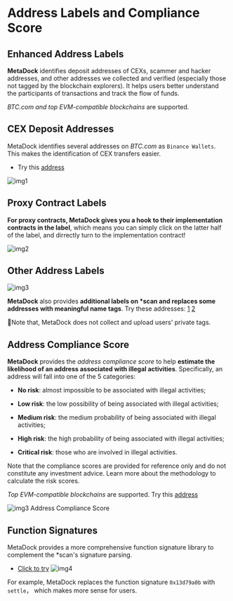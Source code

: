 # Address Labels and Compliance Score

## Enhanced Address Labels

**MetaDock** identifies deposit addresses of CEXs, scammer and hacker addresses, and other addresses we collected and verified (especially those not tagged by the blockchain explorers). It helps users better understand the participants of transactions and track the flow of funds.

*BTC.com and top EVM-compatible blockchains* are supported. 

## CEX Deposit Addresses

MetaDock identifies several addresses on *BTC.com* as `Binance Wallets`. This makes the identification of CEX transfers easier. 

- Try this [address](https://explorer.btc.com/btc/address/19aaLsPkiJuFZck7U4mryKFiUg633UJDhm)

![img1](https://3379259938-files.gitbook.io/~/files/v0/b/gitbook-x-prod.appspot.com/o/spaces%2FwxbNGlBc5Kji1KaYLlhe%2Fuploads%2FdEW7Rz7LOPaqR9UMygCU%2F8fcea16c-174f-447f-bf8e-a6691329e28e.png?alt=media&token=f4896fff-de70-4d9e-86b3-59e1f5661f19)

## Proxy Contract Labels

**For proxy contracts, MetaDock gives you a hook to their implementation contracts in the label**, which means you can simply click on the latter half of the label, and dirrectly turn to the implementation contract!

![img2](https://3379259938-files.gitbook.io/~/files/v0/b/gitbook-x-prod.appspot.com/o/spaces%2FwxbNGlBc5Kji1KaYLlhe%2Fuploads%2FIHyJ4BOydMarz7tGYefa%2FCleanShot%202023-06-18%20at%2012.02.10%402x.png?alt=media&token=b5d580e8-b1be-4116-96ff-e475c8d98d83)

## Other Address Labels

![img3](https://3379259938-files.gitbook.io/~/files/v0/b/gitbook-x-prod.appspot.com/o/spaces%2FwxbNGlBc5Kji1KaYLlhe%2Fuploads%2F3x8MpWiG5zc08sEq1jCq%2Fimage.png?alt=media&token=cf1fbd4e-5812-48aa-89a8-20a1142f8372)

**MetaDock** also provides **additional labels on \*scan and replaces some addresses with meaningful name tags**. Try these addresses: [1](https://etherscan.io/address/0xbefe4f86f189c1c817446b71eb6ac90e3cb68e60) [2](https://etherscan.io/address/0x792a0ac6c73a9882c9fa2becc832ccbf3fe37183#tokentxns)

🎉Note that, MetaDock does not collect and upload users' private tags.

## Address Compliance Score

**MetaDock** provides the *address compliance score* to help **estimate the likelihood of an address associated with illegal activities**. Specifically, an address will fall into one of the 5 categories:

- **No risk**: almost impossible to be associated with illegal activities;

- **Low risk**: the low possibility of being associated with illegal activities;

- **Medium risk**: the medium probability of being associated with illegal activities;

- **High risk**: the high probability of being associated with illegal activities;

- **Critical risk**: those who are involved in illegal activities.

Note that the compliance scores are provided for reference only and do not constitute any investment advice. Learn more about the methodology to calculate the risk scores.

*Top EVM-compatible blockchains* are supported. Try this [address](https://etherscan.io/address/0xba399a2580785a2ded740f5e30ec89fb3e617e6e)

![img3 Address Compliance Score](https://3379259938-files.gitbook.io/~/files/v0/b/gitbook-x-prod.appspot.com/o/spaces%2FwxbNGlBc5Kji1KaYLlhe%2Fuploads%2FibthWnhB7hvhEZlNrGy4%2Fimage.png?alt=media&token=a8d562b9-a5c8-4696-80b1-9a8c5c7d1c6f)

## Function Signatures

MetaDock provides a more comprehensive function signature library to complement the *scan's signature parsing. 

- [Click to try](https://etherscan.io/txs?block=15758642)
![img4](https://3379259938-files.gitbook.io/~/files/v0/b/gitbook-x-prod.appspot.com/o/spaces%2FwxbNGlBc5Kji1KaYLlhe%2Fuploads%2FZT4GJnSYMEfPbatxEryD%2Fimage.png?alt=media&token=feac2a75-7e4d-4d55-99b6-8b40ff3efd95)
  
For example, MetaDock replaces the function signature `0x13d79a0b` with `settle`， which makes more sense for users.
